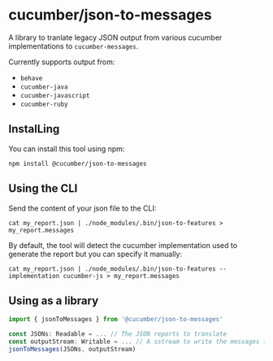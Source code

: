 # cucumber/json-to-messages

A library to tranlate legacy JSON output from various cucumber implementations to
`cucumber-messages`.

Currently supports output from:
 * `behave`
 * `cucumber-java`
 * `cucumber-javascript`
 * `cucumber-ruby`

## InstalLing

You can install this tool using npm:

```shell
npm install @cucumber/json-to-messages
```

## Using the CLI

Send the content of your json file to the CLI:

```shell
cat my_report.json | ./node_modules/.bin/json-to-features > my_report.messages
```

By default, the tool will detect the cucumber implementation used to generate the report but you can specify it manually:

```shell
cat my_report.json | ./node_modules/.bin/json-to-features --implementation cucumber-js > my_report.messages
```

## Using as a library

```typescript
import { jsonToMessages } from '@cucumber/json-to-messages'

const JSONs: Readable = ... // The JSON reports to translate
const outputStream: Writable = ... // A sstream to write the messages to
jsonToMessages(JSONs, outputStream)
```
